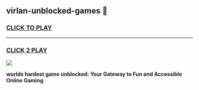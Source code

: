 
## virlan-unblocked-games 👋
<h3>
<a href="https://premium.freeplayer.one?title=virlan-unblocked-games&ref=14F">CLICK TO PLAY</a></h3>
<hr>

<h3>
<a href="https://premium.freeplayer.one?title=virlan-unblocked-games&ref=14F">CLICK 2 PLAY</a>
  
</h3>

<a href="https://premium.freeplayer.one?title=virlan-unblocked-games&ref=12F/"><img src="https://clearcache.store/games.png"></a>


**worlds hardest game unblocked: Your Gateway to Fun and Accessible Online Gaming**
